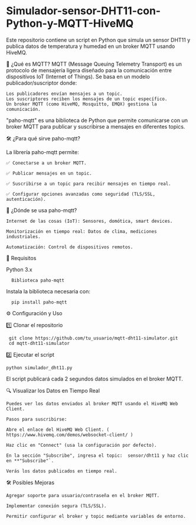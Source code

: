 # Simulador-sensor-DHT11-con-Python-y-MQTT-HiveMQ


Este repositorio contiene un script en Python que simula un sensor DHT11 y publica datos de temperatura y humedad en un broker MQTT usando HiveMQ.

📌 ¿Qué es MQTT?
MQTT (Message Queuing Telemetry Transport) es un protocolo de mensajería ligera diseñado para la comunicación entre dispositivos IoT (Internet of Things). 
Se basa en un modelo publicador/suscriptor donde:

    Los publicadores envían mensajes a un topic.
    Los suscriptores reciben los mensajes de un topic específico.
    Un broker MQTT (como HiveMQ, Mosquitto, EMQX) gestiona la comunicación.

"paho-mqtt" es una biblioteca de Python que permite comunicarse con un broker MQTT para publicar y suscribirse a mensajes en diferentes topics.



🛠 ¿Para qué sirve paho-mqtt?

La librería paho-mqtt permite:

    ✅ Conectarse a un broker MQTT.

    ✅ Publicar mensajes en un topic.

    ✅ Suscribirse a un topic para recibir mensajes en tiempo real.

    ✅ Configurar opciones avanzadas como seguridad (TLS/SSL, autenticación).


🚀 ¿Dónde se usa paho-mqtt?

    Internet de las cosas (IoT): Sensores, domótica, smart devices.
  
    Monitorización en tiempo real: Datos de clima, mediciones industriales.
  
    Automatización: Control de dispositivos remotos.

📌 Requisitos

Python 3.x

      Biblioteca paho-mqtt


Instala la biblioteca necesaria con:

      pip install paho-mqtt      


⚙️ Configuración y Uso

1️⃣ Clonar el repositorio

     git clone https://github.com/tu_usuario/mqtt-dht11-simulator.git
     cd mqtt-dht11-simulator

2️⃣ Ejecutar el script

    python simulador_dht11.py

El script publicará cada 2 segundos datos simulados en el broker MQTT.



🔍 Visualizar los Datos en Tiempo Real

    Puedes ver los datos enviados al broker MQTT usando el HiveMQ Web Client.

    Pasos para suscribirse:

    Abre el enlace del HiveMQ Web Client. ( https://www.hivemq.com/demos/websocket-client/ )

    Haz clic en "Connect" (usa la configuración por defecto).

    En la sección "Subscribe", ingresa el topic:  sensor/dht11 y haz clic en **"Subscribe"`.

    Verás los datos publicados en tiempo real.

🛠 Posibles Mejoras

    Agregar soporte para usuario/contraseña en el broker MQTT.

    Implementar conexión segura (TLS/SSL).

    Permitir configurar el broker y topic mediante variables de entorno.
